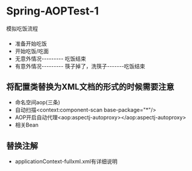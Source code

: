 # Spring-AOPTest-1

模拟吃饭流程
####

* 准备开始吃饭<br>
* 开始吃饭/吃面<br>
* 无意外情况--------- 吃饭结束 <br>
* 有意外情况--------- 筷子掉了，洗筷子-------吃饭结束<br>

将配置类替换为XML文档的形式的时候需要注意
----
* 命名空间aop(三条)<br>
* 自动扫描<context:component-scan base-package="*"/><br>
* AOP开启自动代理\<aop:aspectj-autoproxy></aop:aspectj-autoproxy><br>
* 相关Bean<br>

替换注解
----
* applicationContext-fullxml.xml有详细说明

